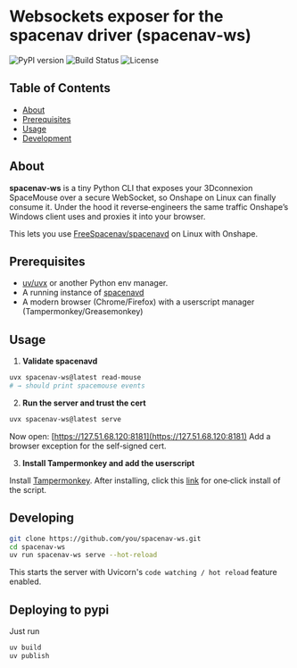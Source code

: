 # Websockets exposer for the spacenav driver (spacenav‑ws)

![PyPI version](https://img.shields.io/pypi/v/spacenav-ws)
![Build Status](https://github.com/rmstorm/spacenav-ws/workflows/test.yaml/badge.svg)
![License](https://img.shields.io/github/license/rmstorm/spacenav-ws)

## Table of Contents

- [About](#about)  
- [Prerequisites](#prerequisites)  
- [Usage](#usage)  
- [Development](#development)  

## About

**spacenav‑ws** is a tiny Python CLI that exposes your 3Dconnexion SpaceMouse over a secure WebSocket, so Onshape on Linux can finally consume it. Under the hood it reverse‑engineers the same traffic Onshape’s Windows client uses and proxies it into your browser.

This lets you use [FreeSpacenav/spacenavd](https://github.com/FreeSpacenav/spacenavd) on Linux with Onshape.

## Prerequisites

- [uv/uvx](https://docs.astral.sh/uv/getting-started/installation/) or another Python env manager.
- A running instance of [spacenavd](https://github.com/FreeSpacenav/spacenavd)  
- A modern browser (Chrome/Firefox) with a userscript manager (Tampermonkey/Greasemonkey)  

## Usage

1. **Validate spacenavd**
```bash
uvx spacenav-ws@latest read-mouse
# → should print spacemouse events
```

2. **Run the server and trust the cert**
```bash
uvx spacenav-ws@latest serve
```
Now open: [https://127.51.68.120:8181](https://127.51.68.120:8181) Add a browser exception for the self‑signed cert.

3. **Install Tampermonkey and add the userscript**

Install [Tampermonkey](https://addons.mozilla.org/en-US/firefox/addon/tampermonkey/?utm_source=addons.mozilla.org&utm_medium=referral&utm_content=search). After installing, click this [link](https://greasyfork.org/en/scripts/533516-onshape-3d-mouse-on-linux-in-page-patch) for one‑click install of the script.

## Developing
```bash
git clone https://github.com/you/spacenav-ws.git
cd spacenav-ws
uv run spacenav-ws serve --hot-reload
```
This starts the server with Uvicorn's `code watching / hot reload` feature enabled.

## Deploying to pypi
Just run

```bash
uv build
uv publish
```

